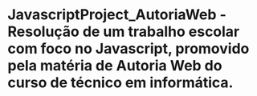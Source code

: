 # JavascriptProject_AutoriaWeb - Resolução de um trabalho escolar com foco no **Javascript**, promovido pela matéria de Autoria Web do curso de técnico em informática.
